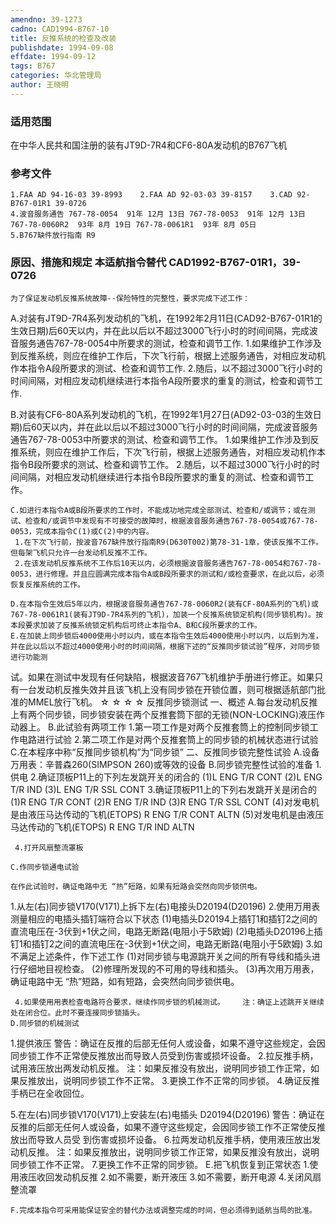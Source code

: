 ```yaml
---
amendno: 39-1273
cadno: CAD1994-B767-10
title: 反推系统的检查及改装
publishdate: 1994-09-08
effdate: 1994-09-12
tags: B767
categories: 华北管理局
author: 王晓明
---
```


### 适用范围 
在中华人民共和国注册的装有JT9D-7R4和CF6-80A发动机的B767飞机

### 参考文件
    1.FAA AD 94-16-03 39-8993    2.FAA AD 92-03-03 39-8157    3.CAD 92-B767-01R1 39-0726 
    4.波音服务通告 767-78-0054  91年 12月 13日 767-78-0053  91年 12月 13日 767-78-0060R2  93年 8月 19日 767-78-0061R1  93年 8月 05日
    5.B767缺件放行指南 R9


### 原因、措施和规定 本适航指令替代 CAD1992-B767-01R1，39-0726
    为了保证发动机反推系统故障--保险特性的完整性，要求完成下述工作： 
A.对装有JT9D-7R4系列发动机的飞机，在1992年2月11日(CAD92-B767-01R1的生效日期)后60天以内，并在此以后以不超过3000飞行小时的时间间隔，完成波音服务通告767-78-0054中所要求的测试，检查和调节工作. 
     1.如果维护工作涉及到反推系统，则应在维护工作后，下次飞行前，根据上述服务通告，对相应发动机作本指令A段所要求的测试、检查和调节工作. 
     2.随后，以不超过3000飞行小时的时间间隔，对相应发动机继续进行本指令A段所要求的重复的测试，检查和调节工作. 

B.对装有CF6-80A系列发动机的飞机，在1992年1月27日(AD92-03-03的生效日期)后60天以内，并在此以后以不超过3000飞行小时的时间间隔，完成波音服务通告767-78-0053中所要求的测试、检查和调节工作。 
     1.如果维护工作涉及到反推系统，则应在维护工作后，下次飞行前，根据上述服务通告，对相应发动机作本指令B段所要求的测试、检查和调节工作。 
     2.随后，以不超过3000飞行小时的时间间隔，对相应发动机继续进行本指令B段所要求的重复的测试、检查和调节工作。 

    C.如进行本指令A或B段所要求的工作时，不能成功地完成全部测试、检查和/或调节；或在测试、检查和/或调节中发现有不可接受的故障时，根据波音服务通告767-78-0054或767-78-0053，完成本指令C(1)或C(2)中的内容。 
     1.在下次飞行前，按波音767缺件放行指南R9(D630T002)第78-31-1章，使该反推不工作。但每架飞机只允许一台发动机反推不工作。 
     2.在该发动机反推系统不工作后10天以内，必须根据波音服务通告767-78-0054和767-78-0053，进行修理。并且应圆满完成本指令A或B段所要求的测试和/或检查要求，在此以后，必须恢复反推系统的工作。 

    D.在本指令生效后5年以内，根据波音服务通告767-78-0060R2(装有CF-80A系列的飞机)或767-78-0061R1(装有JT9D-7R4系列的飞机)，加装一个反推系统锁定机构(同步锁机构)。按本段要求加装了反推系统锁定机构后可终止本指令A、B和C段所要求的工作。 
    E.在加装上同步锁后4000使用小时以内，或在本指令生效后4000使用小时以内，以后到为准，并在此以后以不超过4000使用小时的时间间隔，根据下述的“反推同步锁试验”程序，对同步锁进行功能测

试。如果在测试中发现有任何缺陷，根据波音767飞机维护手册进行修正。如果只有一台发动机反推失效并且该飞机上没有同步锁在开锁位置，则可根据适航部门批准的MMEL放行飞机。 
☆ ☆ ☆ ☆ 反推同步锁测试 一、概述 
A.每台发动机反推上有两个同步锁，同步锁安装在两个反推套筒下部的无锁(NON-LOCKING)液压作动器上。 
    B.此试验有两项工作 
1.第一项工作是对两个反推套筒上的控制同步锁工作电路进行试验 
    2.第二项工作是对两个反推套筒上的同步锁的机械状态进行试验 
    C.在本程序中称“反推同步锁机构”为“同步锁” 二、反推同步锁完整性试验 
A.设备 万用表：辛普森260(SIMPSON 260)或等效的设备 
    B.同步锁完整性试验的准备 
 1.供电 
     2.确证顶板P11上的下列左发跳开关的闭合的   (1)L ENG T/R CONT  (2)L ENG T/R IND  (3)L ENG T/R SSL CONT
     3.确证顶板P11上的下列右发跳开关是闭合的 
  (1)R ENG T/R CONT
  (2)R ENG T/R IND
  (3)R ENG T/R SSL CONT
      (4)对发电机是由液压马达传动的飞机(ETOPS)   R ENG T/R CONT ALTN
      (5)对发电机是由液压马达传动的飞机(ETOPS)   R ENG T/R IND ALTN

     4.打开风扇整流罩板 

    C.作同步锁通电试验 

    在作此试验时，确证电路中无 “热”短路，如果有短路会突然向同步锁供电。 
 1.从左(右)同步锁V170(V171)上拆下左(右)电接头D20194(D20196)
     2.使用万用表测量相应的电插头插钉端符合以下状态
  (1)电插头D20194上插钉1和插钉2之间的直流电压在-3伏到+1伏之间，电路无断路(电阻小于5欧姆) 
  (2)电插头D20196上插钉1和插钉2之间的直流电压在-3伏到+1伏之间，电路无断路(电阻小于5欧姆) 
     3.如不满足上述条件，作下述工作
      (1)对同步锁与电源跳开关之间的所有导线和插头进行仔细地目视检查。 
      (2)修理所发现的不可用的导线和插头。 
      (3)再次用万用表，确证电路中无 “热”短路，如有短路，会突然向同步锁供电。 

     4.如果使用用表检查电路符合要求，继续作同步锁的机械测试。    注：确证上述跳开关继续处在闭合位。此时不要连接同步锁插头。
    D.同步锁的机械测试 
 1.提供液压 
 警告：确证在反推的后部无任何人或设备，如果不遵守这些规定，会因同步锁工作不正常使反推放出而导致人员受到伤害或损坏设备。 
     2.拉反推手柄，试用液压放出两发动机反推。 
     注：如果反推没有放出，说明同步锁工作正常，如果反推放出，说明同步锁工作不正常。 
     3.更换工作不正常的同步锁。 
     4.确证反推手柄已在全收回位。 

 5.在左(右)同步锁V170(V171)上安装左(右)电插头 D20194(D20196)
 警告：确证在反推的后部无任何人或设备，如果不遵守这些规定，会因同步锁工作不正常使反推放出而导致人员受 到伤害或损坏设备。
     6.拉两发动机反推手柄，使用液压放出发动机反推。
     注：如果反推放出，说明同步锁工作正常，如果反推没有放出，说明同步锁工作不正常。 
     7.更换工作不正常的同步锁。 
    E.把飞机恢复到正常状态 
     1.使用液压收回发动机反推 
     2.如不需要，断开液压 
     3.如不需要，断开电源 
     4.关闭风扇整流罩 

    F.完成本指令可采用能保证安全的替代办法或调整完成的时间，但必须得到适航当局的批准。

